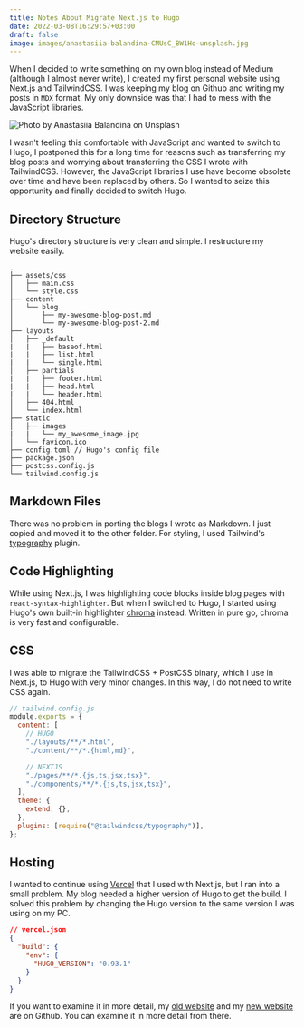 ```yaml
---
title: Notes About Migrate Next.js to Hugo
date: 2022-03-08T16:29:57+03:00
draft: false
image: images/anastasiia-balandina-CMUsC_BW1Ho-unsplash.jpg
---
```


When I decided to write something on my own blog instead of Medium (although I almost never write), I created my first personal website using Next.js and TailwindCSS. I was keeping my blog on Github and writing my posts in `MDX` format. My only downside was that I had to mess with the JavaScript libraries.

![Photo by Anastasiia Balandina on Unsplash](/images/anastasiia-balandina-CMUsC_BW1Ho-unsplash.jpg "Photo by Anastasiia Balandina on Unsplash")

I wasn't feeling this comfortable with JavaScript and wanted to switch to Hugo,
I postponed this for a long time for reasons such as transferring my blog posts and worrying about transferring the CSS I wrote with TailwindCSS. However, the JavaScript libraries I use have become obsolete over time and have been replaced by others. So I wanted to seize this opportunity and finally decided to switch Hugo.


## Directory Structure

Hugo's directory structure is very clean and simple. I restructure my website easily.

```
.
├── assets/css
│   ├── main.css
│   └── style.css
├── content
│   └── blog
│       ├── my-awesome-blog-post.md
│       └── my-awesome-blog-post-2.md
├── layouts
│   ├── _default
|   |   ├── baseof.html
|   |   ├── list.html    
|   |   └── single.html 
│   ├── partials
|   |   ├── footer.html
|   |   ├── head.html
|   |   └── header.html
│   ├── 404.html
│   └── index.html
├── static
│   ├── images
|   |   └── my_awesome_image.jpg
│   └── favicon.ico
├── config.toml // Hugo's config file
├── package.json
├── postcss.config.js
└── tailwind.config.js
```

## Markdown Files

There was no problem in porting the blogs I wrote as Markdown. I just copied and moved it to the other folder. For styling, I used Tailwind's [typography](https://tailwindcss.com/docs/typography-plugin) plugin.

## Code Highlighting

While using Next.js, I was highlighting code blocks inside blog pages with `react-syntax-highlighter`. But when I switched to Hugo, I started using Hugo's own built-in highlighter [chroma](https://github.com/alecthomas/chroma) instead. Written in pure go, chroma is very fast and configurable.

## CSS

I was able to migrate the TailwindCSS + PostCSS binary, which I use in Next.js, to Hugo with very minor changes. In this way, I do not need to write CSS again.

```js {hl_lines=[5,6,9,10]}
// tailwind.config.js
module.exports = {
  content: [
    // HUGO
    "./layouts/**/*.html",
    "./content/**/*.{html,md}",

    // NEXTJS
    "./pages/**/*.{js,ts,jsx,tsx}",
    "./components/**/*.{js,ts,jsx,tsx}",
  ],
  theme: {
    extend: {},
  },
  plugins: [require("@tailwindcss/typography")],
};
```

## Hosting

I wanted to continue using [Vercel](https://vercel.com) that I used with Next.js, but I ran into a small problem. My blog needed a higher version of Hugo to get the build. I solved this problem by changing the Hugo version to the same version I was using on my PC.

```json
// vercel.json
{
  "build": {
    "env": {
      "HUGO_VERSION": "0.93.1"
    }
  }
}
```

If you want to examine it in more detail, my [old website](https://github.com/makifdb/old-homepage) and my [new website](https://github.com/makifdb/homepage) are on Github. You can examine it in more detail from there.